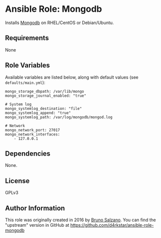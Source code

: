 Ansible Role: Mongodb
=========

Installs [Mongodb](https://www.mongodb.com) on RHEL/CentOS or Debian/Ubuntu.

## Requirements

None

## Role Variables

Available variables are listed below, along with default values (see `defaults/main.yml`):

	mongo_storage_dbpath: /var/lib/mongo
	mongo_storage_journal_enabled: "true"
	
	# System log
	mongo_systemlog_destination: "file"
	mongo_systemlog_append: "true"
	mongo_systemlog_path: /var/log/mongodb/mongod.log
	
	# Network
	mongo_network_port: 27017
	mongo_network_interfaces:
  		- 127.0.0.1

## Dependencies

None.

## License

GPLv3

## Author Information

This role was originally created in 2016 by [Bruno Salzano](http://brunosalzano.com/). You
can find the "upstream" version in GitHub at https://github.com/d4rkstar/ansible-role-mongodb
